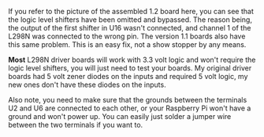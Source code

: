 If you refer to the picture of the assembled 1.2 board here, you can see that the logic level shifters have been omitted and bypassed. The reason being, the output of the first shifter in U16 wasn't connected, and channel 1 of the L298N was connected to the wrong pin. The version 1.1 boards also have this same problem. This is an easy fix, not a show stopper by any means.

**Most** L298N driver boards will work with 3.3 volt logic and won't require the logic level shifters, you will just need to test your boards. My original driver boards had 5 volt zener diodes on the inputs and required 5 volt logic, my new ones don't have these diodes on the inputs.

Also note, you need to make sure that the grounds between the terminals U2 and U6 are connected to each other, or your Raspberry Pi won't have a ground and won't power up. You can easily just solder a jumper wire between the two terminals if you want to.
